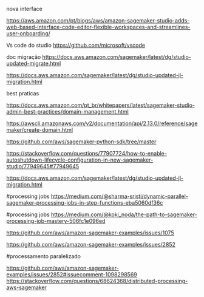 nova interface

https://aws.amazon.com/pt/blogs/aws/amazon-sagemaker-studio-adds-web-based-interface-code-editor-flexible-workspaces-and-streamlines-user-onboarding/


Vs code do studio
https://github.com/microsoft/vscode



doc migração 
https://docs.aws.amazon.com/sagemaker/latest/dg/studio-updated-migrate.html


https://docs.aws.amazon.com/sagemaker/latest/dg/studio-updated-jl-migration.html



best praticas

https://docs.aws.amazon.com/pt_br/whitepapers/latest/sagemaker-studio-admin-best-practices/domain-management.html

https://awscli.amazonaws.com/v2/documentation/api/2.13.0/reference/sagemaker/create-domain.html

https://github.com/aws/sagemaker-python-sdk/tree/master

https://stackoverflow.com/questions/77907724/how-to-enable-autoshutdown-lifecycle-configuration-in-new-sagemaker-studio/77949645#77949645

https://docs.aws.amazon.com/sagemaker/latest/dg/studio-updated-jl-migration.html

#processing jobs
https://medium.com/@sharma-sristi/dynamic-parallel-sagemaker-processing-jobs-in-step-functions-eba5060df36c

#processing jobs
https://medium.com/@koki_noda/the-path-to-sagemaker-processing-job-mastery-506fc1e096ed

https://github.com/aws/amazon-sagemaker-examples/issues/1075

https://github.com/aws/amazon-sagemaker-examples/issues/2852


#processamento paralelizado

https://github.com/aws/amazon-sagemaker-examples/issues/2852#issuecomment-1098298569
https://stackoverflow.com/questions/68624368/distributed-processing-aws-sagemaker

